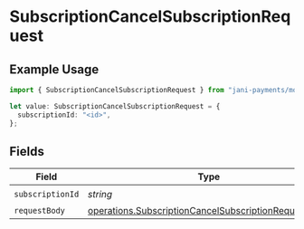 # SubscriptionCancelSubscriptionRequest

## Example Usage

```typescript
import { SubscriptionCancelSubscriptionRequest } from "jani-payments/models/operations";

let value: SubscriptionCancelSubscriptionRequest = {
  subscriptionId: "<id>",
};
```

## Fields

| Field                                                                                                                        | Type                                                                                                                         | Required                                                                                                                     | Description                                                                                                                  |
| ---------------------------------------------------------------------------------------------------------------------------- | ---------------------------------------------------------------------------------------------------------------------------- | ---------------------------------------------------------------------------------------------------------------------------- | ---------------------------------------------------------------------------------------------------------------------------- |
| `subscriptionId`                                                                                                             | *string*                                                                                                                     | :heavy_check_mark:                                                                                                           | N/A                                                                                                                          |
| `requestBody`                                                                                                                | [operations.SubscriptionCancelSubscriptionRequestBody](../../models/operations/subscriptioncancelsubscriptionrequestbody.md) | :heavy_minus_sign:                                                                                                           | N/A                                                                                                                          |